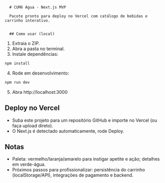      # CUMê Água - Next.js MVP

      Pacote pronto para deploy no Vercel com catálogo de bebidas e carrinho interativo.


      ## Como usar (local)

1. Extraia o ZIP.
2. Abra a pasta no terminal.
3. Instale dependências:

```bash
npm install
```

4. Rode em desenvolvimento:

```bash
npm run dev
```

5. Abra http://localhost:3000


## Deploy no Vercel

- Suba este projeto para um repositório GitHub e importe no Vercel (ou faça upload direto).
- O Next.js é detectado automaticamente, rode Deploy.

## Notas
- Paleta: vermelho/laranja/amarelo para instigar apetite e ação; detalhes em verde-água.
- Próximos passos para profissionalizar: persistência do carrinho (localStorage/API), integrações de pagamento e backend.
